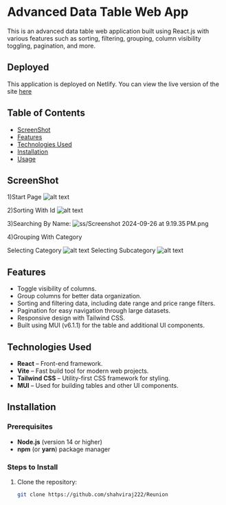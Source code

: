 # Advanced Data Table Web App
This is an advanced data table web application  built using React.js with various features such as sorting, filtering, grouping, column visibility toggling, pagination, and more.
## Deployed 
This application is deployed on Netlify. You can view the live version of the site [here](https://66f57ddf7048e401050b917d--dashboard234.netlify.app/)



## Table of Contents
- [ScreenShot](#ScreenShot)
- [Features](#features)
- [Technologies Used](#technologies-used)
- [Installation](#installation)
- [Usage](#usage)

## ScreenShot
1)Start Page
![alt text](<ss/Screenshot 2024-09-26 at 9.17.06 PM.png>)

2)Sorting With Id
![alt text](<ss/Screenshot 2024-09-26 at 9.17.06 PM.png>)

3)Searching By Name:
![ss/Screenshot 2024-09-26 at 9.19.35 PM.png](<ss/Screenshot 2024-09-26 at 9.19.35 PM.png>)

4)Grouping With Category

Selecting Category
![alt text](<ss/Screenshot 2024-09-26 at 9.20.55 PM.png>)
Selecting Subcategory
![alt text](<ss/Screenshot 2024-09-26 at 9.21.08 PM.png>)
## Features
- Toggle visibility of columns.
- Group columns for better data organization.
- Sorting and filtering data, including date range and price range filters.
- Pagination for easy navigation through large datasets.
- Responsive design with Tailwind CSS.
- Built using MUI (v6.1.1) for the table and additional UI components.

## Technologies Used
- **React** – Front-end framework.
- **Vite** – Fast build tool for modern web projects.
- **Tailwind CSS** – Utility-first CSS framework for styling.
- **MUI** – Used for building tables and other UI components.


## Installation
### Prerequisites
- **Node.js** (version 14 or higher)
- **npm** (or **yarn**) package manager

### Steps to Install
1. Clone the repository:
   ```bash
   git clone https://github.com/shahviraj222/Reunion
